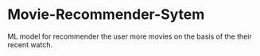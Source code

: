 # Movie-Recommender-Sytem
ML model for recommender the user more movies on the basis of the their recent watch.
